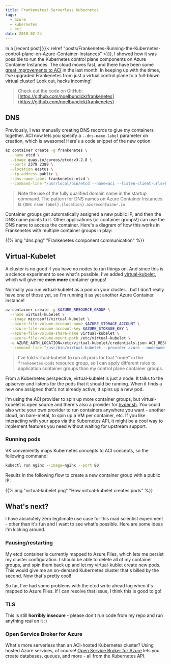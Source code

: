```yaml
---
title: Frankenetes! Serverless Kubernetes
tags:
  - azure
  - kubernetes
  - aci
date: 2018-02-24
---
```


In a [recent post]({{< relref "posts/Frankenetes-Running-the-Kubernetes-control-plane-on-Azure-Container-Instances" >}}), I showed how it was possible to run the Kubernetes control plane components on Azure Container Instances. The cloud moves fast, and there have been some [great improvements to ACI](https://azure.microsoft.com/en-us/updates/aci-feb/) in the last month. In keeping up with the times, I've upgraded Frankenetes from just a virtual control plane to a full-blown virtual cluster! Look out, hacks incoming!

> Check out the code on GitHub: [https://github.com/noelbundick/frankenetes](https://github.com/noelbundick/frankenetes)

## DNS

Previously, I was manually creating DNS records to glue my containers together. ACI now lets you specify a `--dns-name-label` parameter on creation, which is awesome! Here's a code snippet of the new option:

```bash
az container create -g frankenetes \
  --name etcd \
  --image quay.io/coreos/etcd:v3.2.8 \
  --ports 2379 2389 \
  --location eastus \
  --ip-address public \
  --dns-name-label frankenetes-etcd \
  --command-line "/usr/local/bin/etcd --name=aci --listen-client-urls=http://0.0.0.0:2379 --advertise-client-urls=http://frankenetes-etcd.eastus.azurecontainer.io:2379"
```

> Note the use of the fully qualified domain name in the startup command. The pattern for DNS names on Azure Container Instances is `{DNS name label}.{location}.azurecontainer.io`

Container groups get automatically assigned a new public IP, and then the DNS name points to it. Other applications (or container groups!) can use the DNS name to access the container. Here's a diagram of how this works in Frankenetes with multiple container groups in play:

{{% img "dns.png" "Frankenetes component communication" %}}

## Virtual-Kubelet

A cluster is no good if you have no nodes to run things on. And since this is a science experiment to see what's possible, I've added [virtual-kubelet](https://github.com/virtual-kubelet/virtual-kubelet), which will give me **even more** container groups!

Normally you run virtual-kubelet as a pod on your cluster... but I don't really have one of those yet, so I'm running it as yet another Azure Container Instance!

```bash
az container create -g $AZURE_RESOURCE_GROUP \
  --name virtual-kubelet \
  --image microsoft/virtual-kubelet \
  --azure-file-volume-account-name $AZURE_STORAGE_ACCOUNT \
  --azure-file-volume-account-key $AZURE_STORAGE_KEY \
  --azure-file-volume-share-name virtual-kubelet \
  --azure-file-volume-mount-path /etc/virtual-kubelet \
  -e AZURE_AUTH_LOCATION=/etc/virtual-kubelet/credentials.json ACI_RESOURCE_GROUP=frankenetes-pods ACI_REGION=$REGION \
  --command-line "/usr/bin/virtual-kubelet --provider azure --nodename virtual-kubelet --os Linux --kubeconfig /etc/virtual-kubelet/frankenetes.kubeconfig"
```

> I've told virtual-kubelet to run all pods for that "node" in the `frankenetes-pods` resource group, so I can apply different rules to application container groups than my control plane container groups.

From a Kubernetes perspective, virtual-kubelet is just a node. It talks to the apiserver and listens for the pods that it should be running. When it finds a new one assigned that's not already active, it spins up a new pod. 

I'm using the ACI provider to spin up more container groups, but virtual-kubelet is open source and there's also a provider for [hyper.sh](https://hyper.sh/). You could also write your own provider to run containers anywhere you want - another cloud, on bare-metal, to spin up a VM per container, etc. If you like interacting with your apps via the Kubernetes API, it might be a cool way to implement features you need without waiting for upstream support.

### Running pods

VK conveniently maps Kubernetes concepts to ACI concepts, so the following command:

```bash
kubectl run nginx --image=nginx --port 80
```

Results in the following flow to create a new container group with a public IP:

{{% img "virtual-kubelet.png" "How virtual-kubelet creates pods" %}}

## What's next?

I have absolutely zero legitimate use case for this mad scientist experiment - other than it's fun and I want to see what's possible. Here are some ideas I'm kicking around.

### Pausing/restarting

My etcd container is currently mapped to Azure Files, which lets me persist my cluster configuration. I should be able to delete all of my container groups, and spin them back up and let my virtual-kublet create new pods. This would give me an on-demand Kubernetes cluster that's billed by the second. Now that's pretty cool!

So far, I've had some problems with the etcd write ahead log when it's mapped to Azure Files. If I can resolve that issue, I think this is good to go!

### TLS

This is still **horribly insecure** - please don't run code from my repo and run anything real on it :)

### Open Service Broker for Azure

What's more serverless than an ACI-hosted Kubernetes cluster? Using hosted Azure services, of course! [Open Service Broker for Azure](https://github.com/Azure/open-service-broker-azure) lets you create databases, queues, and more - all from the Kubernetes API.